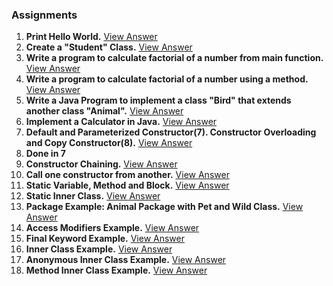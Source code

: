 ### Assignments
1. **Print Hello World.** [View Answer](./HelloWorld.java)
2. **Create a "Student" Class.** [View Answer](./Student.java)
3. **Write a program to calculate factorial of a number from main function.** [View Answer](./Factorial.java)
4. **Write a program to calculate factorial of a number using a method.** [View Answer](./FactorialMethod.java)
5. **Write a Java Program to implement a class "Bird" that extends another class "Animal".** [View Answer](./AnimalBird.java)
6. **Implement a Calculator in Java.** [View Answer](./Calculator.java)
7. **Default and Parameterized Constructor(7). Constructor Overloading and Copy Constructor(8).** [View Answer](./DifferentTypesOfConstructor.java)
8. **Done in 7**
9. **Constructor Chaining.** [View Answer](./ConstructorChaining.java)
10. **Call one constructor from another.** [View Answer](./CallingOneConstructorFromAnother.java)
11. **Static Variable, Method and Block.** [View Answer](./StaticKeyword.java)
12. **Static Inner Class.** [View Answer](./StaticInnerClass.java)
13. **Package Example: Animal Package with Pet and Wild Class.** [View Answer](./PackageExamples/Animal/)
14. **Access Modifiers Example.** [View Answer](./PackageExamples/AccessModifiers/)
15. **Final Keyword Example.** [View Answer](./FinalKeyword.java)
16. **Inner Class Example.** [View Answer](./InnerClass.java)
17. **Anonymous Inner Class Example.** [View Answer](./AnonymousInnerClass.java)
18. **Method Inner Class Example.** [View Answer](./MethodInnerClass.java)